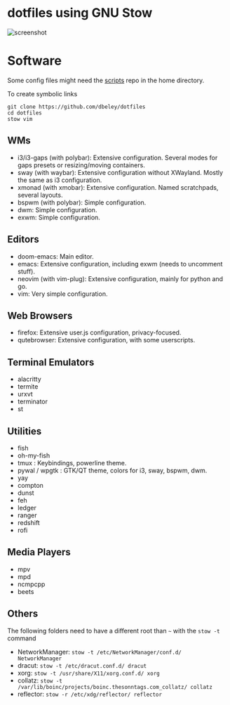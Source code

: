 # dotfiles using GNU Stow

![screenshot](https://raw.githubusercontent.com/dbeley/dotfiles/master/screenshot.png)

# Software

Some config files might need the [scripts](https://github.com/dbeley/scripts) repo in the home directory.

To create symbolic links
```
git clone https://github.com/dbeley/dotfiles
cd dotfiles
stow vim
```

## WMs

* i3/i3-gaps (with polybar): Extensive configuration. Several modes for gaps presets or resizing/moving containers.
* sway (with waybar): Extensive configuration without XWayland. Mostly the same as i3 configuration.
* xmonad (with xmobar): Extensive configuration. Named scratchpads, several layouts.
* bspwm (with polybar): Simple configuration.
* dwm: Simple configuration.
* exwm: Simple configuration.

## Editors

* doom-emacs: Main editor.
* emacs: Extensive configuration, including exwm (needs to uncomment stuff).
* neovim (with vim-plug): Extensive configuration, mainly for python and go.
* vim: Very simple configuration.

## Web Browsers

* firefox: Extensive user.js configuration, privacy-focused.
* qutebrowser: Extensive configuration, with some userscripts.

## Terminal Emulators

* alacritty
* termite
* urxvt
* terminator
* st

## Utilities

* fish
* oh-my-fish
* tmux : Keybindings, powerline theme.
* pywal / wpgtk : GTK/QT theme, colors for i3, sway, bspwm, dwm.
* yay
* compton
* dunst
* feh
* ledger
* ranger
* redshift
* rofi

## Media Players

* mpv
* mpd
* ncmpcpp
* beets

## Others

The following folders need to have a different root than `~` with the `stow -t` command
* NetworkManager: `stow -t /etc/NetworkManager/conf.d/ NetworkManager`
* dracut: `stow -t /etc/dracut.conf.d/ dracut`
* xorg: `stow -t /usr/share/X11/xorg.conf.d/ xorg`
* collatz: `stow -t /var/lib/boinc/projects/boinc.thesonntags.com_collatz/ collatz`
* reflector: `stow -r /etc/xdg/reflector/ reflector`
